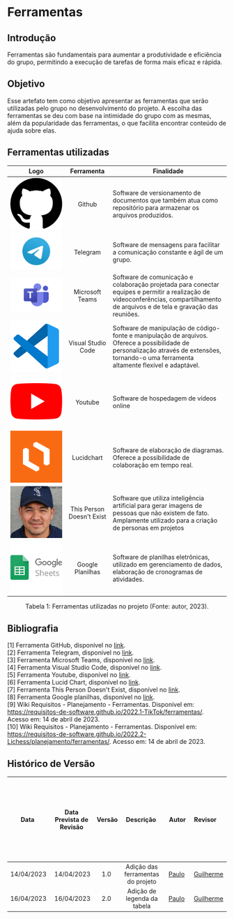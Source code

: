 # Ferramentas

## Introdução
Ferramentas são fundamentais para aumentar a produtividade e eficiência do grupo, permitindo a execução de tarefas de forma mais eficaz e rápida.

## Objetivo
Esse artefato tem como objetivo apresentar as ferramentas que serão utilizadas pelo grupo no desenvolvimento do projeto. A escolha das ferramentas se deu com base na intimidade do grupo com as mesmas, além da popularidade das ferramentas, o que facilita encontrar conteúdo de ajuda sobre elas.

## Ferramentas utilizadas

| Logo | Ferramenta | Finalidade |
| :-----: | :----: | ----------- |
| ![Github](../assets/imagens/logo-ferramentas/github-icon.png) | Github  | Software de versionamento de documentos que também atua como repositório para armazenar os arquivos produzidos.  |
| ![Telegram](../assets/imagens/logo-ferramentas/telegram-icon.png) | Telegram | Software de mensagens para facilitar a comunicação constante e ágil de um grupo. |
| ![Teams](../assets/imagens/logo-ferramentas/teams-icon.png) |  Microsoft Teams  | Software de comunicação e colaboração projetada para conectar equipes e permitir a realização de videoconferências, compartilhamento de arquivos e de tela e gravação das reuniões.  |
| ![VsCode](../assets/imagens/logo-ferramentas/vscode-icon.png) | Visual Studio Code  | Software de manipulação de código-fonte e manipulação de arquivos. Oferece a possibilidade de personalização através de extensões, tornando-o uma ferramenta altamente flexível e adaptável. |
| ![Youtube](../assets/imagens/logo-ferramentas/youtube-icon.png) | Youtube | Software de hospedagem de vídeos online |
| ![Lucidchart](../assets/imagens/logo-ferramentas/lucidchart.png) | Lucidchart | Software de elaboração de diagramas. Oferece a possibilidade de colaboração em tempo real.  |
| ![This Person Doesn't Exist](../assets/imagens/logo-ferramentas/this-person-doesnt-exist.png) | This Person Doesn't Exist | Software que utiliza inteligência artificial para gerar imagens de pessoas que não existem de fato. Amplamente utilizado para a criação de personas em projetos |
|  ![Google Planilhas](../assets/imagens/logo-ferramentas/sheet-icon.png) |  Google Planilhas  | Software de planilhas eletrônicas, utilizado em gerenciamento de dados, elaboração de cronogramas de atividades. |

<div style="text-align: center">
<p>Tabela 1: Ferramentas utilizadas no projeto (Fonte: autor, 2023). </p>
</div>

## Bibliografia

[1] Ferramenta GitHub, disponível no [link](https://github.com). <br/>
[2] Ferramenta Telegram, disponível no [link](https://telegram.org). <br/>
[3] Ferramenta Microsoft Teams, disponível no [link](https://teams.microsoft.com). <br/>
[4] Ferramenta Visual Studio Code, disponível no [link](https://code.visualstudio.com). <br/>
[5] Ferramenta Youtube, disponível no [link](https://youtube.com). <br/>
[6] Ferramenta Lucid Chart, disponível no [link](https://lucidchart.com). <br/>
[7] Ferramenta This Person Doesn't Exist, disponível no [link](https://thispersondoesnotexist.com/). <br/>
[8] Ferramenta Google planilhas, disponível no [link](https://docs.google.com/sheets). <br/>
[9] Wiki Requisitos - Planejamento - Ferramentas. Disponível em: <https://requisitos-de-software.github.io/2022.1-TikTok/ferramentas/>. Acesso em: 14 de abril de 2023. <br/>
[10] Wiki Requisitos - Planejamento - Ferramentas. Disponível em: <https://requisitos-de-software.github.io/2022.2-Lichess/planejamento/ferramentas/>. Acesso em: 14 de abril de 2023. <br/>

## Histórico de Versão

|    Data    | Data Prevista de Revisão | Versão |      Descrição       |                                                                Autor                                                                 |               Revisor               |
| :--------: | :----------------------: | :----: | :------------------: | :----------------------------------------------------------------------------------------------------------------------------------: | :---------------------------------: |
| 14/04/2023 |        14/04/2023        |  1.0   | Adição das ferramentas do projeto  | [Paulo](https://github.com/PauloVictorFS) | [Guilherme](https://github.com/guilhermekishimoto) |
| 16/04/2023 |        16/04/2023        |  2.0   | Adição de legenda da tabela | [Paulo](https://github.com/PauloVictorFS) | [Guilherme](https://github.com/guilhermekishimoto) |